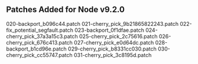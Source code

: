 ## Patches Added for Node v9.2.0

020-backport_b096c44.patch
021-cherry_pick_9b21865822243.patch
022-fix_potential_segfault.patch
023-backport_0f1dfae.patch
024-cherry_pick_37a3a15c3.patch
025-cherry_pick_2c75616.patch
026-cherry_pick_676c413.patch
027-cherry_pick_e0d64dc.patch
028-backport_b1cd96e.patch
029-cherry_pick_b8331cc030.patch
030-cherry_pick_cc55747.patch
031-cherry_pick_3c8195d.patch